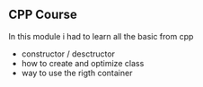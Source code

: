 ## CPP Course

In this module i had to learn all the basic from cpp

- constructor / desctructor
- how to create and optimize class
- way to use the rigth container
